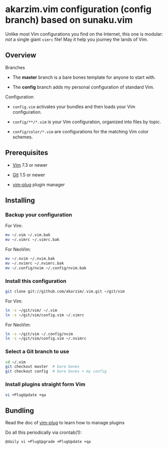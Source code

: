 # akarzim.vim configuration (config branch) based on sunaku.vim

Unlike most Vim configurations you find on the Internet, this one is modular:
*not* a single giant `vimrc` file!  May it help you journey the lands of Vim.

## Overview

Branches

* The **master** branch is a bare bones template for anyone to start with.

* The **config** branch adds my personal configuration of standard Vim.

Configuration

* `config.vim` activates your bundles and then loads your Vim configuration.

* `config/**/*.vim` is your Vim configuration, organized into files by topic.

* `config/color/*.vim` are configurations for the matching Vim color schemes.

## Prerequisites

* [Vim](http://www.vim.org/) 7.3 or newer

* [Git](http://git-scm.com/) 1.5 or newer

* [vim-plug](https://github.com/junegunn/vim-plug) plugin manager

## Installing

### Backup your configuration

For Vim:

```sh
mv ~/.vim ~/.vim.bak
mv ~/.vimrc ~/.vimrc.bak
```

For NeoVim:

```sh
mv ~/.nvim ~/.nvim.bak
mv ~/.nvimrc ~/.nvimrc.bak
mv ~/.config/nvim ~/.config/nvim.bak
```

### Install this configuration

```sh
git clone git://github.com/akarzim/.vim.git ~/git/vim
```

For Vim:

```sh
ln -s ~/git/vim/ ~/.vim
ln -s ~/git/vim/config.vim ~/.vimrc
```

For NeoVim:

```sh
ln -s ~/git/vim ~/.config/nvim
ln -s ~/git/vim/config.vim ~/.nvimrc    
```

### Select a Git branch to use

```sh
cd ~/.vim
git checkout master  # bare bones
git checkout config  # bare bones + my config
```

### Install plugins straight form Vim

```sh
vi +PlugUpdate +qa
```

## Bundling

Read the doc of [vim-plug](https://github.com/junegunn/vim-plug/blob/master/README.md) to learn how to manage plugins

Do all this periodically via crontab(1):

```
@daily vi +PlugUpgrade +PlugUpdate +qa
```

